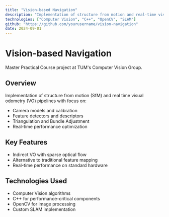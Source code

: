 ```yaml
---
title: "Vision-based Navigation"
description: "Implementation of structure from motion and real-time visual odometry pipelines"
technologies: ["Computer Vision", "C++", "OpenCV", "SLAM"]
github: "https://github.com/yourusername/vision-navigation"
date: 2024-09-01
---
```


# Vision-based Navigation

Master Practical Course project at TUM's Computer Vision Group.

## Overview
Implementation of structure from motion (SfM) and real time visual odometry (VO) pipelines with focus on:

- Camera models and calibration
- Feature detectors and descriptors
- Triangulation and Bundle Adjustment
- Real-time performance optimization

## Key Features
- Indirect VO with sparse optical flow
- Alternative to traditional feature mapping
- Real-time performance on standard hardware

## Technologies Used
- Computer Vision algorithms
- C++ for performance-critical components
- OpenCV for image processing
- Custom SLAM implementation
